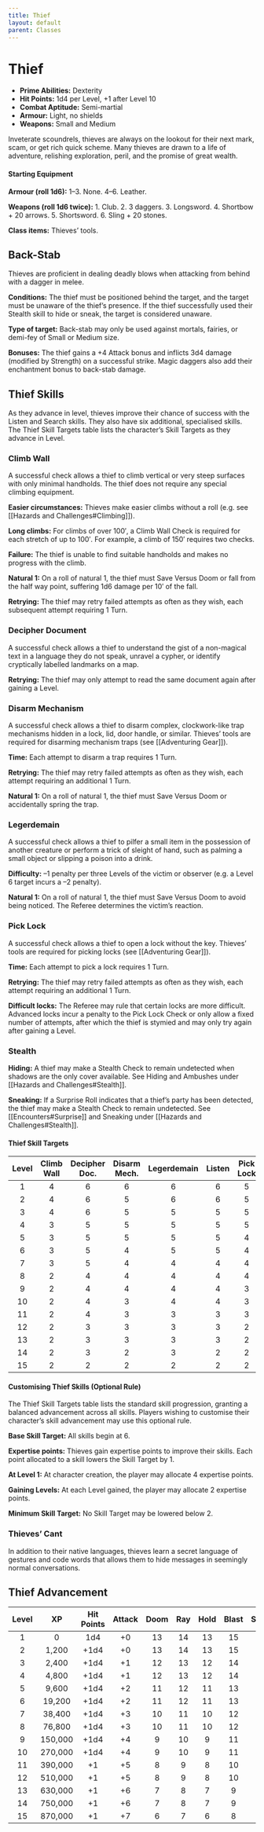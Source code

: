 ```yaml
---
title: Thief
layout: default
parent: Classes
---
```


# Thief 

  * **Prime Abilities:** Dexterity
  * **Hit Points:** 1d4 per Level, +1 after Level 10
  * **Combat Aptitude:** Semi-martial
  * **Armour:** Light, no shields
  * **Weapons:** Small and Medium

Inveterate scoundrels, thieves are always on the lookout for their next mark, scam, or get rich quick scheme. Many thieves are drawn to a life of adventure, relishing exploration, peril, and the promise of great wealth.

#### Starting Equipment 

**Armour (roll 1d6):** 1–3. None. 4–6. Leather.

**Weapons (roll 1d6 twice):** 1. Club. 2. 3 daggers. 3. Longsword. 4. Shortbow + 20 arrows. 5. Shortsword. 6. Sling + 20 stones.

**Class items:** Thieves’ tools.

## Back-Stab 

Thieves are proficient in dealing deadly blows when attacking from behind with a dagger in melee.

**Conditions:** The thief must be positioned behind the target, and the target must be unaware of the thief’s presence. If the thief successfully used their Stealth skill to hide or sneak, the target is considered unaware.

**Type of target:** Back-stab may only be used against mortals, fairies, or demi-fey of Small or Medium size.

**Bonuses:** The thief gains a +4 Attack bonus and inflicts 3d4 damage (modified by Strength) on a successful strike. Magic daggers also add their enchantment bonus to back-stab damage.

## Thief Skills 

As they advance in level, thieves improve their chance of success with the Listen and Search skills. They also have six additional, specialised skills. The Thief Skill Targets table lists the character’s Skill Targets as they advance in Level.

### Climb Wall 

A successful check allows a thief to climb vertical or very steep surfaces with only minimal handholds. The thief does not require any special climbing equipment.

**Easier circumstances:** Thieves make easier climbs without a roll (e.g. see [[Hazards and Challenges#Climbing]]).

**Long climbs:** For climbs of over 100′, a Climb Wall Check is required for each stretch of up to 100′. For example, a climb of 150′ requires two checks.

**Failure:** The thief is unable to find suitable handholds and makes no progress with the climb.

**Natural 1:** On a roll of natural 1, the thief must Save Versus Doom or fall from the half way point, suffering 1d6 damage per 10′ of the fall.

**Retrying:** The thief may retry failed attempts as often as they wish, each subsequent attempt requiring 1 Turn.

### Decipher Document 

A successful check allows a thief to understand the gist of a non-magical text in a language they do not speak, unravel a cypher, or identify cryptically labelled landmarks on a map.

**Retrying:** The thief may only attempt to read the same document again after gaining a Level.

### Disarm Mechanism 

A successful check allows a thief to disarm complex, clockwork-like trap mechanisms hidden in a lock, lid, door handle, or similar. Thieves’ tools are required for disarming mechanism traps (see [[Adventuring Gear]]).

**Time:** Each attempt to disarm a trap requires 1 Turn.

**Retrying:** The thief may retry failed attempts as often as they wish, each attempt requiring an additional 1 Turn.

**Natural 1:** On a roll of natural 1, the thief must Save Versus Doom or accidentally spring the trap.

### Legerdemain 

A successful check allows a thief to pilfer a small item in the possession of another creature or perform a trick of sleight of hand, such as palming a small object or slipping a poison into a drink.

**Difficulty:** –1 penalty per three Levels of the victim or observer (e.g. a Level 6 target incurs a –2 penalty).

**Natural 1:** On a roll of natural 1, the thief must Save Versus Doom to avoid being noticed. The Referee determines the victim’s reaction.

### Pick Lock 

A successful check allows a thief to open a lock without the key. Thieves’ tools are required for picking locks (see [[Adventuring Gear]]).

**Time:** Each attempt to pick a lock requires 1 Turn.

**Retrying:** The thief may retry failed attempts as often as they wish, each attempt requiring an additional 1 Turn.

**Difficult locks:** The Referee may rule that certain locks are more difficult. Advanced locks incur a penalty to the Pick Lock Check or only allow a fixed number of attempts, after which the thief is stymied and may only try again after gaining a Level.

### Stealth 

**Hiding:** A thief may make a Stealth Check to remain undetected when shadows are the only cover available. See Hiding and Ambushes under [[Hazards and Challenges#Stealth]].

**Sneaking:** If a Surprise Roll indicates that a thief’s party has been detected, the thief may make a Stealth Check to remain undetected. See [[Encounters#Surprise]] and Sneaking under [[Hazards and Challenges#Stealth]].

#### Thief Skill Targets 

| Level | Climb Wall | Decipher Doc. | Disarm Mech. | Legerdemain | Listen | Pick Lock | Search | Stealth |
| :---: | :---: | :---: | :---: | :---: | :---: | :---: | :---: | :---: |
| 1 | 4 | 6 | 6 | 6 | 6 | 5 | 6 | 5 |
| 2 | 4 | 6 | 5 | 6 | 6 | 5 | 5 | 5 |
| 3 | 4 | 6 | 5 | 5 | 5 | 5 | 5 | 5 |
| 4 | 3 | 5 | 5 | 5 | 5 | 5 | 5 | 5 |
| 5 | 3 | 5 | 5 | 5 | 5 | 4 | 5 | 4 |
| 6 | 3 | 5 | 4 | 5 | 5 | 4 | 4 | 4 |
| 7 | 3 | 5 | 4 | 4 | 4 | 4 | 4 | 4 |
| 8 | 2 | 4 | 4 | 4 | 4 | 4 | 4 | 4 |
| 9 | 2 | 4 | 4 | 4 | 4 | 3 | 4 | 3 |
| 10 | 2 | 4 | 3 | 4 | 4 | 3 | 3 | 3 |
| 11 | 2 | 4 | 3 | 3 | 3 | 3 | 3 | 3 |
| 12 | 2 | 3 | 3 | 3 | 3 | 2 | 3 | 3 |
| 13 | 2 | 3 | 3 | 3 | 3 | 2 | 2 | 2 |
| 14 | 2 | 3 | 2 | 3 | 2 | 2 | 2 | 2 |
| 15 | 2 | 2 | 2 | 2 | 2 | 2 | 2 | 2 |

#### Customising Thief Skills (Optional Rule) 

The Thief Skill Targets table lists the standard skill progression, granting a balanced advancement across all skills. Players wishing to customise their character’s skill advancement may use this optional rule.

**Base Skill Target:** All skills begin at 6.

**Expertise points:** Thieves gain expertise points to improve their skills. Each point allocated to a skill lowers the Skill Target by 1.

**At Level 1:** At character creation, the player may allocate 4 expertise points.

**Gaining Levels:** At each Level gained, the player may allocate 2 expertise points.

**Minimum Skill Target:** No Skill Target may be lowered below 2.

### Thieves’ Cant 

In addition to their native languages, thieves learn a secret language of gestures and code words that allows them to hide messages in seemingly normal conversations.

## Thief Advancement 

| Level | XP | Hit Points | Attack | Doom | Ray | Hold | Blast | Spell |
| :---: | :---: | :---: | :---: | :---: | :---: | :---: | :---: | :---: |
| 1 | 0 | 1d4 | +0 | 13 | 14 | 13 | 15 | 15 |
| 2 | 1,200 | +1d4 | +0 | 13 | 14 | 13 | 15 | 15 |
| 3 | 2,400 | +1d4 | +1 | 12 | 13 | 12 | 14 | 14 |
| 4 | 4,800 | +1d4 | +1 | 12 | 13 | 12 | 14 | 14 |
| 5 | 9,600 | +1d4 | +2 | 11 | 12 | 11 | 13 | 13 |
| 6 | 19,200 | +1d4 | +2 | 11 | 12 | 11 | 13 | 13 |
| 7 | 38,400 | +1d4 | +3 | 10 | 11 | 10 | 12 | 12 |
| 8 | 76,800 | +1d4 | +3 | 10 | 11 | 10 | 12 | 12 |
| 9 | 150,000 | +1d4 | +4 | 9 | 10 | 9 | 11 | 11 |
| 10 | 270,000 | +1d4 | +4 | 9 | 10 | 9 | 11 | 11 |
| 11 | 390,000 | +1 | +5 | 8 | 9 | 8 | 10 | 10 |
| 12 | 510,000 | +1 | +5 | 8 | 9 | 8 | 10 | 10 |
| 13 | 630,000 | +1 | +6 | 7 | 8 | 7 | 9 | 9 |
| 14 | 750,000 | +1 | +6 | 7 | 8 | 7 | 9 | 9 |
| 15 | 870,000 | +1 | +7 | 6 | 7 | 6 | 8 | 8 |
